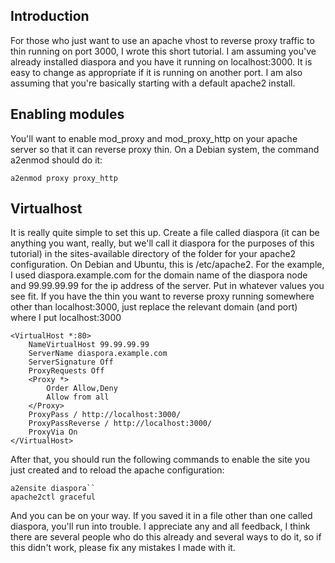 ## Introduction

For those who just want to use an apache vhost to reverse proxy traffic to thin running on port 3000, I wrote this short tutorial. I am assuming you've already installed diaspora and you have it running on localhost:3000. It is easy to change as appropriate if it is running on another port. I am also assuming that you're basically starting with a default apache2 install.

## Enabling modules

You'll want to enable mod_proxy and mod_proxy_http on your apache server so that it can reverse proxy thin. On a Debian system, the command a2enmod should do it:

    a2enmod proxy proxy_http

## Virtualhost

It is really quite simple to set this up. Create a file called diaspora (it can be anything you want, really, but we'll call it diaspora for the purposes of this tutorial) in the sites-available directory of the folder for your apache2 configuration. On Debian and Ubuntu, this is /etc/apache2. For the example, I used diaspora.example.com for the domain name of the diaspora node and 99.99.99.99 for the ip address of the server. Put in whatever values you see fit. If you have the thin you want to reverse proxy running somewhere other than localhost:3000, just replace the relevant domain (and port) where I put localhost:3000

    <VirtualHost *:80>
        NameVirtualHost 99.99.99.99
        ServerName diaspora.example.com
        ServerSignature Off
        ProxyRequests Off
        <Proxy *>
            Order Allow,Deny
            Allow from all
        </Proxy>
        ProxyPass / http://localhost:3000/
        ProxyPassReverse / http://localhost:3000/
        ProxyVia On
    </VirtualHost>


After that, you should run the following commands to enable the site you just created and to reload the apache configuration:

    a2ensite diaspora``
    apache2ctl graceful



And you can be on your way. If you saved it in a file other than one called diaspora, you'll run into trouble. I appreciate any and all feedback, I think there are several people who do this already and several ways to do it, so if this didn't work, please fix any mistakes I made with it.